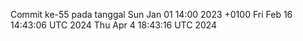 Commit ke-55 pada tanggal Sun Jan 01 14:00 2023 +0100
Fri Feb 16 14:43:06 UTC 2024
Thu Apr  4 18:43:16 UTC 2024
